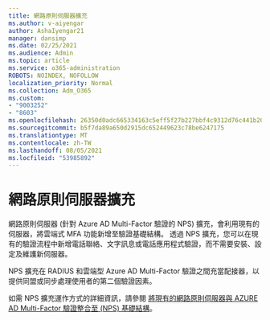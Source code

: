 ```yaml
---
title: 網路原則伺服器擴充
ms.author: v-aiyengar
author: AshaIyengar21
manager: dansimp
ms.date: 02/25/2021
ms.audience: Admin
ms.topic: article
ms.service: o365-administration
ROBOTS: NOINDEX, NOFOLLOW
localization_priority: Normal
ms.collection: Adm_O365
ms.custom:
- "9003252"
- "8603"
ms.openlocfilehash: 26350d0adc665334163c5eff5f27b227bbf4c9312d76c441b2057471e99e0b30
ms.sourcegitcommit: b5f7da89a650d2915dc652449623c78be6247175
ms.translationtype: MT
ms.contentlocale: zh-TW
ms.lasthandoff: 08/05/2021
ms.locfileid: "53985892"
---
```

# <a name="network-policy-server-extension"></a>網路原則伺服器擴充

網路原則伺服器 (針對 Azure AD Multi-Factor 驗證的 NPS) 擴充，會利用現有的伺服器，將雲端式 MFA 功能新增至驗證基礎結構。 透過 NPS 擴充，您可以在現有的驗證流程中新增電話聯絡、文字訊息或電話應用程式驗證，而不需要安裝、設定及維護新伺服器。

NPS 擴充在 RADIUS 和雲端型 Azure AD Multi-Factor 驗證之間充當配接器，以提供同盟或同步處理使用者的第二個驗證因素。

如需 NPS 擴充運作方式的詳細資訊，請參閱 [將現有的網路原則伺服器與 AZURE AD Multi-Factor 驗證整合至 (NPS) 基礎結構](https://docs.microsoft.com/azure/active-directory/authentication/howto-mfa-nps-extension)。
